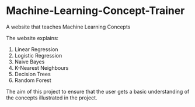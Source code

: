 # Machine-Learning-Concept-Trainer
A website that teaches Machine Learning Concepts

The website explains:
  1) Linear Regression
  2) Logistic Regression
  3) Naive Bayes
  4) K-Nearest Neighbours
  5) Decision Trees
  6) Random Forest

The aim of this project to ensure that the user gets a basic understanding of the concepts illustrated in the project.
